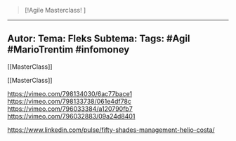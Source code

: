 
 >[!Agile Masterclass! ]
---
Autor: 
Tema: Fleks
Subtema: 
Tags: #Agil #MarioTrentim #infomoney 
---
[[MasterClass]]


[[MasterClass]]

https://vimeo.com/798134030/6ac77bace1
https://vimeo.com/798133738/061e4df78c
https://vimeo.com/796033384/a120790fb7
https://vimeo.com/796032883/09a24d8401


https://www.linkedin.com/pulse/fifty-shades-management-helio-costa/